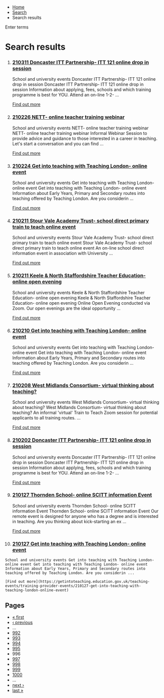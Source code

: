 *   [Home](/)
*   [Search](/search)
*   Search results

Enter terms 

Search results
==============

1.  ### [210311 Doncaster ITT Partnership- ITT 121 online drop in session](https://getintoteaching.education.gov.uk/teaching-events/training-provider-events/210311-doncaster-itt-partnership-itt-121-online-drop-in-session)
    
    School and university events Doncaster ITT Partnership- ITT 121 online drop in session Doncaster ITT Partnership- ITT 121 online drop in session Information about applying, fees, schools and which training programme is best for YOU. Attend an on-line 1-2- ...
    
    [Find out more](https://getintoteaching.education.gov.uk/teaching-events/training-provider-events/210311-doncaster-itt-partnership-itt-121-online-drop-in-session)
    
2.  ### [210226 NETT- online teacher training webinar](https://getintoteaching.education.gov.uk/teaching-events/training-provider-events/210226-nett-online-teacher-training-webinar)
    
    School and university events NETT- online teacher training webinar NETT- online teacher training webinar Informal Webinar Session to provide advice and guidance to those interested in a career in teaching. Let's start a conversation and you can find ...
    
    [Find out more](https://getintoteaching.education.gov.uk/teaching-events/training-provider-events/210226-nett-online-teacher-training-webinar)
    
3.  ### [210224 Get into teaching with Teaching London- online event](https://getintoteaching.education.gov.uk/teaching-events/training-provider-events/210224-get-into-teaching-with-teaching-london-online-event)
    
    School and university events Get into teaching with Teaching London- online event Get into teaching with Teaching London- online event Information about Early Years, Primary and Secondary routes into teaching offered by Teaching London. Are you considerin ...
    
    [Find out more](https://getintoteaching.education.gov.uk/teaching-events/training-provider-events/210224-get-into-teaching-with-teaching-london-online-event)
    
4.  ### [210211 Stour Vale Academy Trust- school direct primary train to teach online event](https://getintoteaching.education.gov.uk/teaching-events/training-provider-events/210211-stour-vale-academy-trust-school-direct-primary-train-to-teach-online-event)
    
    School and university events Stour Vale Academy Trust- school direct primary train to teach online event Stour Vale Academy Trust- school direct primary train to teach online event An on-line school direct information event in association with University ...
    
    [Find out more](https://getintoteaching.education.gov.uk/teaching-events/training-provider-events/210211-stour-vale-academy-trust-school-direct-primary-train-to-teach-online-event)
    
5.  ### [210211 Keele & North Staffordshire Teacher Education- online open evening](https://getintoteaching.education.gov.uk/teaching-events/training-provider-events/210211-keele-north-staffordshire-teacher-education-online-open-evening)
    
    School and university events Keele & North Staffordshire Teacher Education- online open evening Keele & North Staffordshire Teacher Education- online open evening Online Open Evening conducted via Zoom. Our open evenings are the ideal opportunity ...
    
    [Find out more](https://getintoteaching.education.gov.uk/teaching-events/training-provider-events/210211-keele-north-staffordshire-teacher-education-online-open-evening)
    
6.  ### [210210 Get into teaching with Teaching London- online event](https://getintoteaching.education.gov.uk/teaching-events/training-provider-events/210210-get-into-teaching-with-teaching-london-online-event)
    
    School and university events Get into teaching with Teaching London- online event Get into teaching with Teaching London- online event Information about Early Years, Primary and Secondary routes into teaching offered by Teaching London. Are you considerin ...
    
    [Find out more](https://getintoteaching.education.gov.uk/teaching-events/training-provider-events/210210-get-into-teaching-with-teaching-london-online-event)
    
7.  ### [210208 West Midlands Consortium- virtual thinking about teaching?](https://getintoteaching.education.gov.uk/teaching-events/training-provider-events/210208-west-midlands-consortium-virtual-thinking-about-teaching)
    
    School and university events West Midlands Consortium- virtual thinking about teaching? West Midlands Consortium- virtual thinking about teaching? An informal 'virtual' Train to Teach Zoom session for potential applicants to all training routes. ...
    
    [Find out more](https://getintoteaching.education.gov.uk/teaching-events/training-provider-events/210208-west-midlands-consortium-virtual-thinking-about-teaching)
    
8.  ### [210202 Doncaster ITT Partnership- ITT 121 online drop in session](https://getintoteaching.education.gov.uk/teaching-events/training-provider-events/210202-doncaster-itt-partnership-itt-121-online-drop-in-session)
    
    School and university events Doncaster ITT Partnership- ITT 121 online drop in session Doncaster ITT Partnership- ITT 121 online drop in session Information about applying, fees, schools and which training programme is best for YOU. Attend an on-line 1-2- ...
    
    [Find out more](https://getintoteaching.education.gov.uk/teaching-events/training-provider-events/210202-doncaster-itt-partnership-itt-121-online-drop-in-session)
    
9.  ### [210127 Thornden School- online SCITT information Event](https://getintoteaching.education.gov.uk/teaching-events/training-provider-events/210127-thornden-school-online-scitt-information-event)
    
    School and university events Thornden School- online SCITT information Event Thornden School- online SCITT information Event Our remote event is designed for anyone who has a degree and is interested in teaching. Are you thinking about kick-starting an ex ...
    
    [Find out more](https://getintoteaching.education.gov.uk/teaching-events/training-provider-events/210127-thornden-school-online-scitt-information-event)
    
10.  ### [210127 Get into teaching with Teaching London- online event](https://getintoteaching.education.gov.uk/teaching-events/training-provider-events/210127-get-into-teaching-with-teaching-london-online-event)
    
    School and university events Get into teaching with Teaching London- online event Get into teaching with Teaching London- online event Information about Early Years, Primary and Secondary routes into teaching offered by Teaching London. Are you considerin ...
    
    [Find out more](https://getintoteaching.education.gov.uk/teaching-events/training-provider-events/210127-get-into-teaching-with-teaching-london-online-event)
    

Pages
-----

*   [« first](/search/site "Go to first page")
*   [‹ previous](/search/site?page=994 "Go to previous page")
*   …
*   [992](/search/site?page=991 "Go to page 992")
*   [993](/search/site?page=992 "Go to page 993")
*   [994](/search/site?page=993 "Go to page 994")
*   [995](/search/site?page=994 "Go to page 995")
*   996
*   [997](/search/site?page=996 "Go to page 997")
*   [998](/search/site?page=997 "Go to page 998")
*   [999](/search/site?page=998 "Go to page 999")
*   [1000](/search/site?page=999 "Go to page 1000")
*   …
*   [next ›](/search/site?page=996 "Go to next page")
*   [last »](/search/site?page=1032 "Go to last page")